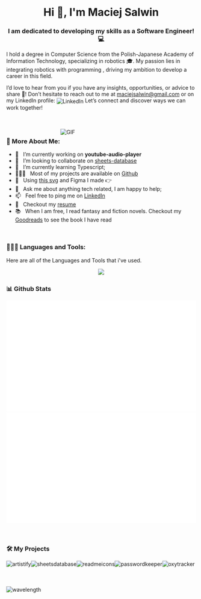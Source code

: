 <h1 align="center">Hi 👋, I'm Maciej Salwin</h1>
<h3 align="center">I am dedicated to developing my skills as a Software Engineer! 💻</h3> 




I hold a degree in Computer Science from the Polish-Japanese Academy of Information Technology, specializing in
robotics 🎓. My passion lies in integrating robotics with programming , driving my ambition to develop a career in this field.

I’d love to hear from you if you have any insights, opportunities, or advice to share 🧠! Don’t hesitate to reach out to me at maciejsalwin@gmail.com or on my LinkedIn profile: 
<a href="https://www.linkedin.com/in/maciejsalwin/" target="_blank" rel="noopener noreferrer" style="text-decoration: none;">
  <img src="https://raw.githubusercontent.com/rahul-jha98/rahul-jha98/561d474902b59c7429ec22bb73e225696c27b202/assets/linkedin.svg" alt="LinkedIn" style="width: 20px; height: 20px; vertical-align: middle;"/>
</a>
Let’s connect and discover ways we can work together!



<br/>
<br/>

<img align="right" alt="GIF" src="https://raw.githubusercontent.com/rahul-jha98/rahul-jha98/main/techstack.gif" width="360px"/>
  
### 🧐 More About Me:

- 🔭 &nbsp; I’m currently working on **youtube-audio-player**
- 🤝 &nbsp; I’m looking to collaborate on [sheets-database](https://github.com/rahul-jha98/sheets-database)
- 🌱 &nbsp; I’m currently learning Typescript; 
- 👨🏻‍💻 &nbsp; Most of my projects are available on [Github](https://github.com/rahul-jha98?tab=repositories)
- 🎨 &nbsp; Using [this svg](https://storyset.com/illustration/javascript-frameworks/amico) and Figma I made 👉
- 💬 &nbsp; Ask me about anything tech related, I am happy to help;
- 📫 &nbsp; Feel free to ping me on [LinkedIn](https://www.linkedin.com/in/rahul-jha98/)
- 📝 &nbsp; Checkout my [resume](https://drive.google.com/file/d/1ZpR5pVBTnl_Qybq7GE3MGy1SB1JehVSE/view?usp=sharing)
- 📚 &nbsp; When I am free, I read fantasy and fiction novels. Checkout my [Goodreads](https://www.goodreads.com/rahul-jha98) to see the book I have read

<br>

### 👨🏼‍💻 Languages and Tools:
Here are all of the Languages and Tools that i've used.
<p align="center">
  <a href="https://skillicons.dev">
    <img src="https://skillicons.dev/icons?i=java,spring,hibernate,git,mysql,cpp,dotnet,html,css,py,bash" />
  </a>
</p>


### 📊 Github Stats
<a href='https://github.com/rahul-jha98/github-stats-transparent'>
  
![Stats Overview](https://raw.githubusercontent.com/rahul-jha98/github-stats-transparent/output/generated/overview.svg)
![Most Used Languages](https://raw.githubusercontent.com/rahul-jha98/github-stats-transparent/output/generated/languages.svg)

</a>

<br>

### 🛠️ My Projects
<a href="https://rahul-jha98.github.io/Artistify.ai/" target="_blank"> <img alt="artistify" src="./projects/artistify.svg" height="68" align="left"> </a>
<a href="https://rahul-jha98.github.io/sheets-database/" target="_blank"> <img alt="sheetsdatabase" src="./projects/sheetsdatabase.svg"  height="68" align="left"> </a>
<a href="https://github.com/rahul-jha98/README_icons" target="_blank"> <img alt="readmeicons" src="./projects/readmeicons.svg" height="68" align="left"> </a>
<a href="https://thepasswordkeeper.netlify.app/" target="_blank"> <img alt="passwordkeeper" src="./projects/passwordkeeper.svg" height="68" align="left"> </a>
<a href="https://github.com/rahul-jha98/PasswordKeeper" target="_blank"> <img alt="oxytracker" src="./projects/oxytracker.svg" height="68" align="left"> </a>
<a href="https://wavelengths.netlify.app/" target="_blank"> <img alt="wavelength" src="./projects/wavelength.svg" height="68" align="left"> </a>

